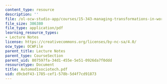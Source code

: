 ```yaml
---
content_type: resource
description: ''
file: /ol-ocw-studio-app/courses/15-343-managing-transformations-in-work-organizations-and-society-spring-2002/d9cbdf431785cef1578b5d4f7cd91873_Automod1sociotech.pdf
file_size: 386380
file_type: application/pdf
learning_resource_types:
- Lecture Notes
license: https://creativecommons.org/licenses/by-nc-sa/4.0/
ocw_type: OCWFile
parent_title: Lecture Notes
parent_type: CourseSection
parent_uid: 807597fa-34d1-455e-5e51-0926da7f0ddd
resourcetype: Document
title: Automod1sociotech.pdf
uid: d9cbdf43-1785-cef1-578b-5d4f7cd91873
---
```

